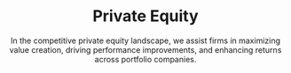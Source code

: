 ---
layout: industry
title: Private Equity
subtitle: "In the competitive private equity landscape, we assist firms in maximizing value creation, driving performance improvements, and enhancing returns across portfolio companies."
intro: "SLKone partners with private equity firms to maximize value creation throughout the investment lifecycle. We bring a unique blend of strategic insight and operational expertise to drive performance improvements, accelerate growth, and enhance returns across portfolio companies."
landscape-title: "The Private Equity Landscape"
landscape-intro: "The private equity landscape is characterized by:"
landscape:
  - "Increasing competition for quality assets"
  - "Pressure to generate returns in a low-yield environment"
  - "Growing importance of operational value creation"
  - "Rising interest rates and economic uncertainty"
  - "Emphasis on ESG considerations in investment decisions"
landscape-conclusion: "These factors necessitate a more hands-on, value-driven approach to portfolio management."
approach-title: "Our Approach"
approach-intro: "SLKone's methodology is tailored to the unique challenges of private equity, focusing on:"
approach:
  - "Value Creation Planning: Developing actionable roadmaps for EBITDA growth"
  - "Operational Due Diligence: Identifying improvement opportunities pre-acquisition"
  - "Post-Merger Integration: Ensuring smooth transitions and quick wins"
  - "Performance Optimization: Driving operational excellence across portfolio companies"
  - "Exit Readiness: Maximizing value in preparation for exit"
why_choose:
  - "End-to-End Expertise: Comprehensive support across the entire M&A lifecycle."
  - "Hands-On Approach: Working alongside your team for successful implementation."
  - "Cross-Industry Experience: Insights from a wide range of industries to enhance your processes."
  - "Data-Driven Decisions: Leveraging advanced analytics for strategic insights."
  - "Value Creation Focus: Strategies designed to maximize value and achieve synergy targets."
  - "Customized Solutions: Tailored approaches recognizing unique transaction needs."
  - "Change Management Specialists: Managing the human side of M&A for smooth transitions."
  - "Rapid Deployment: Quick mobilization to support time-sensitive activities."
cta: "Ready to maximize value across your private equity portfolio? Contact SLKone today to discover how our tailored solutions can accelerate performance and enhance returns."
---